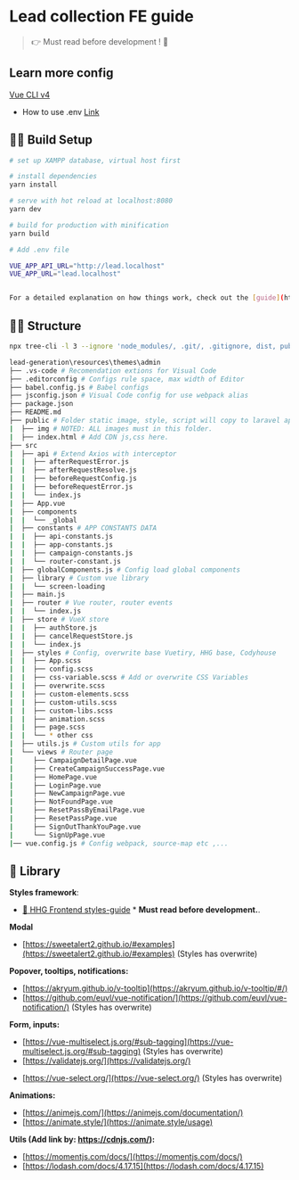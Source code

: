 # Lead collection FE guide

> 👉 Must read before development ! 🎅

## Learn more config

[Vue CLI v4 ](https://cli.vuejs.org/guide/)

- How to use .env [Link](https://cli.vuejs.org/guide/mode-and-env.html#modes)

## 🙋‍♂️ Build Setup

```bash
# set up XAMPP database, virtual host first

# install dependencies
yarn install

# serve with hot reload at localhost:8080
yarn dev

# build for production with minification
yarn build

# Add .env file

VUE_APP_API_URL="http://lead.localhost"
VUE_APP_URL="lead.localhost"


For a detailed explanation on how things work, check out the [guide](http://vuejs-templates.github.io/webpack/) and [docs for vue-loader](http://vuejs.github.io/vue-loader).
```

## 👨‍🏫 Structure

```bash
npx tree-cli -l 3 --ignore 'node_modules/, .git/, .gitignore, dist, public/*'
```

```bash
lead-generation\resources\themes\admin
├── .vs-code # Recomendation extions for Visual Code
├── .editorconfig # Configs rule space, max width of Editor
├── babel.config.js # Babel configs
├── jsconfig.json # Visual Code config for use webpack alias
├── package.json
├── README.md
├── public # Folder static image, style, script will copy to laravel app
|  ├── img # NOTED: ALL images must in this folder.
|  ├── index.html # Add CDN js,css here.
├── src
|  ├── api # Extend Axios with interceptor
|  |  ├── afterRequestError.js
|  |  ├── afterRequestResolve.js
|  |  ├── beforeRequestConfig.js
|  |  ├── beforeRequestError.js
|  |  └── index.js
|  ├── App.vue
|  ├── components
|  |  └── _global
|  ├── constants # APP CONSTANTS DATA
|  |  ├── api-constants.js
|  |  ├── app-constants.js
|  |  ├── campaign-constants.js
|  |  └── router-constant.js
|  ├── globalComponents.js # Config load global components
|  ├── library # Custom vue library
|  |  └── screen-loading
|  ├── main.js
|  ├── router # Vue router, router events
|  |  └── index.js
|  ├── store # VueX store
|  |  ├── authStore.js
|  |  ├── cancelRequestStore.js
|  |  └── index.js
|  ├── styles # Config, overwrite base Vuetiry, HHG base, Codyhouse
|  |  ├── App.scss
|  |  ├── config.scss
|  |  ├── css-variable.scss # Add or overwrite CSS Variables
|  |  ├── overwrite.scss
|  |  ├── custom-elements.scss
|  |  ├── custom-utils.scss
|  |  ├── custom-libs.scss
|  |  ├── animation.scss
|  |  ├── page.scss
|  |  └── * other css
|  ├── utils.js # Custom utils for app
|  └── views # Router page
|     ├── CampaignDetailPage.vue
|     ├── CreateCampaignSuccessPage.vue
|     ├── HomePage.vue
|     ├── LoginPage.vue
|     ├── NewCampaignPage.vue
|     ├── NotFoundPage.vue
|     ├── ResetPassByEmailPage.vue
|     ├── ResetPassPage.vue
|     ├── SignOutThankYouPage.vue
|     └── SignUpPage.vue
|── vue.config.js # Config webpack, source-map etc ,...

```

## 👋 Library

**Styles framework**:

- [🌟 HHG Frontend styles-guide](http://fedoc.hellobacsi.com/?path=/story/welcome--welcome) \* **Must read before development.**.

**Modal**

- [https://sweetalert2.github.io/#examples](https://sweetalert2.github.io/#examples) (Styles has overwrite)

**Popover, tooltips, notifications:**

- [https://akryum.github.io/v-tooltip](https://akryum.github.io/v-tooltip/#/)
- [https://github.com/euvl/vue-notification/](https://github.com/euvl/vue-notification/) (Styles has overwrite)

**Form, inputs:**

- [https://vue-multiselect.js.org/#sub-tagging](https://vue-multiselect.js.org/#sub-tagging) (Styles has overwrite)
- [https://validatejs.org/](https://validatejs.org/)

* [https://vue-select.org/](https://vue-select.org/) (Styles has overwrite)

**Animations:**

- [https://animejs.com/](https://animejs.com/documentation/)
- [https://animate.style/](https://animate.style/usage)

**Utils (Add link by: https://cdnjs.com/):**

- [https://momentjs.com/docs/](https://momentjs.com/docs/)
- [https://lodash.com/docs/4.17.15](https://lodash.com/docs/4.17.15)
